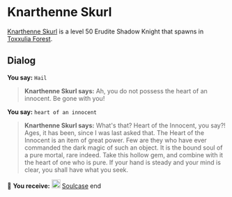 # Knarthenne Skurl



[Knarthenne Skurl](/npc/38058) is a level 50 Erudite Shadow Knight that spawns in [Toxxulia Forest](/zone/38).





## Dialog

**You say:** `Hail`



>**Knarthenne Skurl says:** Ah, you do not possess the heart of an innocent. Be gone with you!

**You say:** `heart of an innocent`



>**Knarthenne Skurl says:** What's that? Heart of the Innocent, you say?! Ages, it has been, since I was last asked that. The Heart of the Innocent is an item of great power. Few are they who have ever commanded the dark magic of such an object. It is the bound soul of a pure mortal, rare indeed. Take this hollow gem, and combine with it the heart of one who is pure. If your hand is steady and your mind is clear, you shall have what you seek.


 &#127873; **You receive:**  <img style="background:url(/static/icons/blank_slot.gif);width:20px;height:20px;" src="/static/icons/item_958.png" alt="" /> <a
                                href="/item/17051" data-url="17051" class="tooltip-link link">Soulcase</a>
end
